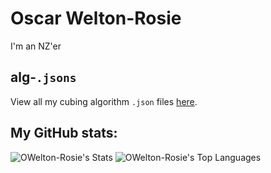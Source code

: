 # Oscar Welton-Rosie
I'm an NZ'er

## alg-`.jsons`
View all my cubing algorithm `.json` files [here](https://github.com/OWelton-Rosie/alg-jsons).

## My GitHub stats:
![OWelton-Rosie's Stats](https://github-readme-stats.vercel.app/api?username=OWelton-Rosie&theme=vue-dark&show_icons=true&hide_border=true&count_private=true)
![OWelton-Rosie's Top Languages](https://github-readme-stats.vercel.app/api/top-langs/?username=OWelton-Rosie&theme=vue-dark&show_icons=true&hide_border=true&layout=compact)
